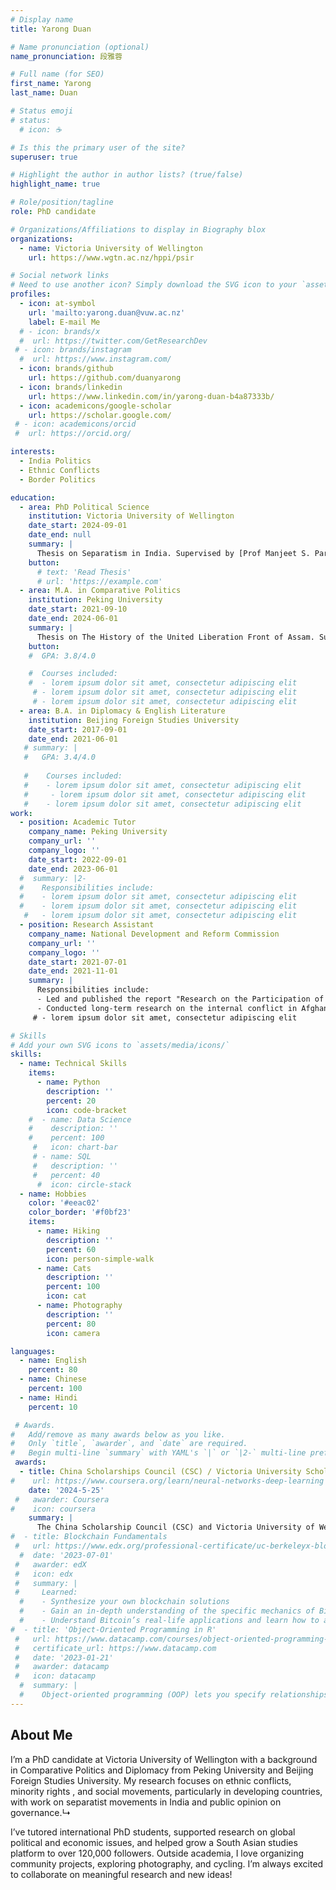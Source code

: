 ```yaml
---
# Display name
title: Yarong Duan

# Name pronunciation (optional)
name_pronunciation: 段雅蓉

# Full name (for SEO)
first_name: Yarong
last_name: Duan

# Status emoji
# status:
  # icon: ☕️

# Is this the primary user of the site?
superuser: true

# Highlight the author in author lists? (true/false)
highlight_name: true

# Role/position/tagline
role: PhD candidate

# Organizations/Affiliations to display in Biography blox
organizations:
  - name: Victoria University of Wellington
    url: https://www.wgtn.ac.nz/hppi/psir

# Social network links
# Need to use another icon? Simply download the SVG icon to your `assets/media/icons/` folder.
profiles:
  - icon: at-symbol
    url: 'mailto:yarong.duan@vuw.ac.nz'
    label: E-mail Me
  # - icon: brands/x
  #  url: https://twitter.com/GetResearchDev
 # - icon: brands/instagram
  #  url: https://www.instagram.com/
  - icon: brands/github
    url: https://github.com/duanyarong
  - icon: brands/linkedin
    url: https://www.linkedin.com/in/yarong-duan-b4a87333b/
  - icon: academicons/google-scholar
    url: https://scholar.google.com/
 # - icon: academicons/orcid
 #  url: https://orcid.org/

interests:
  - India Politics
  - Ethnic Conflicts
  - Border Politics

education:
  - area: PhD Political Science
    institution: Victoria University of Wellington
    date_start: 2024-09-01
    date_end: null
    summary: |
      Thesis on Separatism in India. Supervised by [Prof Manjeet S. Pardesi](https://people.wgtn.ac.nz/manjeet.pardesi). 
    button:
      # text: 'Read Thesis'
      # url: 'https://example.com'
  - area: M.A. in Comparative Politics 
    institution: Peking University
    date_start: 2021-09-10
    date_end: 2024-06-01
    summary: |
      Thesis on The History of the United Liberation Front of Assam. Supervised by [Prof Xuemei Qian](https://en.iiss.pku.edu.cn/Fellows/Resident_Fellows/QIAN_Xuemei/Bio.htm). 
    button:
    #  GPA: 3.8/4.0

    #  Courses included:
    #  - lorem ipsum dolor sit amet, consectetur adipiscing elit
     # - lorem ipsum dolor sit amet, consectetur adipiscing elit
     # - lorem ipsum dolor sit amet, consectetur adipiscing elit
  - area: B.A. in Diplomacy & English Literature
    institution: Beijing Foreign Studies University
    date_start: 2017-09-01
    date_end: 2021-06-01
   # summary: |
   #   GPA: 3.4/4.0
      
   #    Courses included:
   #    - lorem ipsum dolor sit amet, consectetur adipiscing elit
   #     - lorem ipsum dolor sit amet, consectetur adipiscing elit
   #    - lorem ipsum dolor sit amet, consectetur adipiscing elit
work:
  - position: Academic Tutor
    company_name: Peking University
    company_url: ''
    company_logo: ''
    date_start: 2022-09-01
    date_end: 2023-06-01
  #  summary: |2-
  #    Responsibilities include:
  #    - lorem ipsum dolor sit amet, consectetur adipiscing elit
  #    - lorem ipsum dolor sit amet, consectetur adipiscing elit
   #   - lorem ipsum dolor sit amet, consectetur adipiscing elit
  - position: Research Assistant
    company_name: National Development and Reform Commission
    company_url: ''
    company_logo: ''
    date_start: 2021-07-01
    date_end: 2021-11-01
    summary: |
      Responsibilities include:
      - Led and published the report "Research on the Participation of Private Enterprises in International Competition under the New Situation" with colleagues. 
      - Conducted long-term research on the internal conflict in Afghanistan, Sino-Australian economic sanctions, Sino-U.S. relations, Chinese overseas gas investment, and Sino-Indian relations.
     # - lorem ipsum dolor sit amet, consectetur adipiscing elit

# Skills
# Add your own SVG icons to `assets/media/icons/`
skills:
  - name: Technical Skills
    items:
      - name: Python
        description: ''
        percent: 20
        icon: code-bracket
    #  - name: Data Science
    #    description: ''
    #    percent: 100
     #   icon: chart-bar
     # - name: SQL
     #   description: ''
     #   percent: 40
      #  icon: circle-stack
  - name: Hobbies
    color: '#eeac02'
    color_border: '#f0bf23'
    items:
      - name: Hiking
        description: ''
        percent: 60
        icon: person-simple-walk
      - name: Cats
        description: ''
        percent: 100
        icon: cat
      - name: Photography
        description: ''
        percent: 80
        icon: camera

languages:
  - name: English
    percent: 80
  - name: Chinese
    percent: 100
  - name: Hindi
    percent: 10

 # Awards.
#   Add/remove as many awards below as you like.
#   Only `title`, `awarder`, and `date` are required.
#   Begin multi-line `summary` with YAML's `|` or `|2-` multi-line prefix and indent 2 spaces below.
 awards:
  - title: China Scholarships Council (CSC) / Victoria University Scholarship
#    url: https://www.coursera.org/learn/neural-networks-deep-learning
    date: '2024-5-25'
 #   awarder: Coursera
#    icon: coursera
    summary: |
      The China Scholarship Council (CSC) and Victoria University of Wellington have agreed to collaborate on a designated doctoral (PhD) program offered to excellent students.
#  - title: Blockchain Fundamentals
 #   url: https://www.edx.org/professional-certificate/uc-berkeleyx-blockchain-fundamentals
  #  date: '2023-07-01'
 #   awarder: edX
 #   icon: edx
 #   summary: |
 #     Learned:
  #    - Synthesize your own blockchain solutions
  #    - Gain an in-depth understanding of the specific mechanics of Bitcoin
  #    - Understand Bitcoin’s real-life applications and learn how to attack and destroy Bitcoin, Ethereum, smart contracts and Dapps, and alternatives to Bitcoin’s Proof-of-Work consensus algorithm
#  - title: 'Object-Oriented Programming in R'
 #   url: https://www.datacamp.com/courses/object-oriented-programming-with-s3-and-r6-in-r
 #   certificate_url: https://www.datacamp.com
 #   date: '2023-01-21'
 #   awarder: datacamp
 #   icon: datacamp
  #  summary: |
  #    Object-oriented programming (OOP) lets you specify relationships between functions and the objects that they can act on, helping you manage complexity in your code. This is an intermediate level course, providing an introduction to OOP, using the S3 and R6 systems. S3 is a great day-to-day R programming tool that simplifies some of the functions that you write. R6 is especially useful for industry-specific analyses, working with web APIs, and building GUIs.
---
```


## About Me

I’m a PhD candidate at Victoria University of Wellington with a background in Comparative Politics and Diplomacy from Peking University and Beijing Foreign Studies University. My research focuses on ethnic conflicts, minority rights , and social movements, particularly in developing countries, with work on separatist movements in India and public opinion on governance.↳

I’ve tutored international PhD students, supported research on global political and economic issues, and helped grow a South Asian studies platform to over 120,000 followers. Outside academia, I love organizing community projects, exploring photography, and cycling. I’m always excited to collaborate on meaningful research and new ideas!

